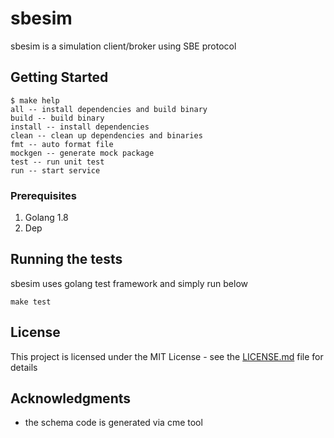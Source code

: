# sbesim

sbesim is a simulation client/broker using SBE protocol

## Getting Started
```
$ make help
all -- install dependencies and build binary
build -- build binary
install -- install dependencies
clean -- clean up dependencies and binaries
fmt -- auto format file
mockgen -- generate mock package
test -- run unit test
run -- start service
```
### Prerequisites
1. Golang 1.8
2. Dep

## Running the tests

sbesim uses golang test framework and simply run below
```
make test
```

## License

This project is licensed under the MIT License - see the [LICENSE.md](LICENSE.md) file for details

## Acknowledgments

* the schema code is generated via cme tool